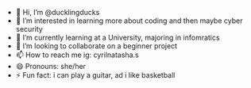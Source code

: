 - 👋 Hi, I’m @ducklingducks
- 👀 I’m interested in learning more about coding and then maybe cyber security
- 🌱 I’m currently learning at a University, majoring in infomratics
- 💞️ I’m looking to collaborate on a beginner project
- 📫 How to reach me ig: cyrilnatasha.s
- 😄 Pronouns: she/her
- ⚡ Fun fact: i can play a guitar, ad i like basketball

<!---
ducklingducks/ducklingducks is a ✨ special ✨ repository because its `README.md` (this file) appears on your GitHub profile.
You can click the Preview link to take a look at your changes.
--->
